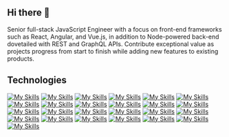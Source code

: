 ## Hi there 👋
Senior full-stack JavaScript Engineer with a focus on front-end frameworks such as React, Angular, and Vue.js, in addition to Node-powered back-end dovetailed with REST and GraphQL APIs. Contribute exceptional value as projects progress from start to finish while adding new features to existing products.
## Technologies
[![My Skills](https://skillicons.dev/icons?i=js&theme=light)](https://developer.mozilla.org/en-US/docs/Web/JavaScript)
[![My Skills](https://skillicons.dev/icons?i=react&theme=light)](https://reactjs.org/)
[![My Skills](https://skillicons.dev/icons?i=redux&theme=light)](https://redux.js.org/)
[![My Skills](https://skillicons.dev/icons?i=next&theme=light)](https://nextjs.org/)
[![My Skills](https://skillicons.dev/icons?i=angular&theme=light)](https://angular.io/)
[![My Skills](https://skillicons.dev/icons?i=vue&theme=light)](https://vuejs.org/)
[![My Skills](https://skillicons.dev/icons?i=ts&theme=light)](https://www.typescriptlang.org/)
[![My Skills](https://skillicons.dev/icons?i=jquery&theme=light)](https://jquery.com/)
[![My Skills](https://skillicons.dev/icons?i=webpack&theme=light)](https://webpack.js.org/)
[![My Skills](https://skillicons.dev/icons?i=sass&theme=light)](https://sass-lang.com/)
[![My Skills](https://skillicons.dev/icons?i=tailwind&theme=light)](https://tailwindcss.com/)
[![My Skills](https://skillicons.dev/icons?i=bootstrap&theme=light)](https://getbootstrap.com/)
[![My Skills](https://skillicons.dev/icons?i=materialui&theme=light)](https://mui.com/)
[![My Skills](https://skillicons.dev/icons?i=nodejs&theme=light)](https://nodejs.org/en/)
[![My Skills](https://skillicons.dev/icons?i=express&theme=light)](https://expressjs.com/)
[![My Skills](https://skillicons.dev/icons?i=mongodb&theme=light)](https://www.mongodb.com/)
[![My Skills](https://skillicons.dev/icons?i=dynamodb&theme=light)](https://aws.amazon.com/dynamodb/)
[![My Skills](https://skillicons.dev/icons?i=postgres&theme=light)](https://www.postgresql.org/)
[![My Skills](https://skillicons.dev/icons?i=mysql&theme=light)](https://www.mysql.com/)
[![My Skills](https://skillicons.dev/icons?i=graphql&theme=light)](https://graphql.org/)
[![My Skills](https://skillicons.dev/icons?i=aws&theme=light)](https://aws.amazon.com/)
[![My Skills](https://skillicons.dev/icons?i=firebase&theme=light)](https://firebase.google.com/)
[![My Skills](https://skillicons.dev/icons?i=heroku&theme=light)](https://www.heroku.com/)
[![My Skills](https://skillicons.dev/icons?i=docker&theme=light)](https://www.docker.com/)
[![My Skills](https://skillicons.dev/icons?i=kubernetes&theme=light)](https://kubernetes.io/)
